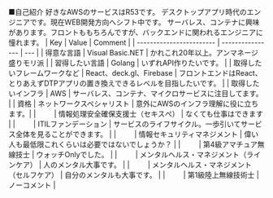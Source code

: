 ■自己紹介
好きなAWSのサービスはR53です。
デスクトップアプリ時代のエンジニアです。現在WEB開発方向へシフト中です。
サーバレス、コンテナに興味があります。フロントももちろんですが、バックエンドに関われるエンジニアに憧れます。
|           Key               |         Value         |  Comment   | 
| ------------------------ | ---------------- | --- | 
| 得意な言語               | Visual Basic.NET | かれこれ20年以上。アンマネージ盛りモリ派    | 
| 習得したい言語           | Golang           | いずれAPI作りたいです。    | 
| 取得したいフレームワークなど | React、deck.gl、Firebase   | フロントエンドはReact、とりあえずDTPアプリの置き換えできるレベルを目指したいです。    | 
| 取得したいインフラ | AWS            | サーバレス、コンテナ、マイクロサービスに注目してます。 | 
| 資格 | ネットワークスペシャリスト            | 意外にAWSのインフラ理解に役に立ちます。| 
| 　　 | 情報処理安全確保支援士（セキスぺ）           | なくても仕事はできます    | 
| 　　 | ITILファンデーション           | サービスのライフサイクル。一歩引いてサービス全体を見ることができます。 | 
| 　　 | 情報セキュリティマネジメント           | 偉い人も最低限これくらいは必要ではないでしょうか？ | 
| 　　 | 第4級アマチュア無線技士           | ウォッチOnlyでした。    | 
| 　　 | メンタルヘルス・マネジメント（ラインケア）           | 人のメンタル大事です。    | 
| 　　 | メンタルヘルス・マネジメント（セルフケア）           | 自分のメンタルも大事です。    | 
| 　　 | 第1級陸上無線技術士           | ノーコメント    | 
